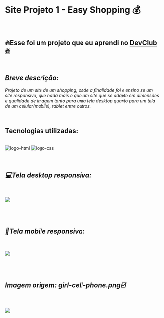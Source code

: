 <h1>Site Projeto 1 - Easy Shopping 💰</h1>
<br>


<h2>🔥Esse foi um projeto que eu aprendi no <a href="https://rodolfomori.com.br/devclub">DevClub🔥</a></h2>
<br>

<h2><i>Breve descrição:</i></h2>

<p><i>Projeto de um site de um shopping, onde a finalidade foi o ensino se um site responsivo, que nada mais é que um site que se adapte em dimensões e qualidade de imagem tanto para uma tela desktop quanto para um tela de um celular(mobile), tablet entre outros. </i></p>
<br>


<h2>Tecnologias utilizadas:</h2>
<br>

 <img src="https://img.shields.io/badge/HTML5-E34F26?style=for-the-badge&logo=html5&logoColor=white" alt="logo-html"  />
 <img src="https://img.shields.io/badge/CSS3-1572B6?style=for-the-badge&logo=css3&logoColor=white" alt="logo-css" />

<br>
<br>
<br>

<h2><i>💻Tela desktop responsiva:</i></h2>
<br>
<br>

<img src="https://github.com/Guedes-hub/PROJETOS-HTML-CSS/blob/master/PASTE%20CSS/imagens/Captura%20Projet%201-tela-cheia.png?raw=true"/>
<br>
<br>
<br>
<br>

<h2><i>🚀Tela mobile responsiva:</i></h2>
<br>
<br>

<img src="https://github.com/Guedes-hub/PROJETOS-HTML-CSS/blob/master/PASTE%20CSS/imagens/Captura-tela-mobile-Projeto1.png?raw=true"/>
<br>
<br>
<br>
<br>

<h2><i>Imagem origem: girl-cell-phone.png☑️</i></h2>
<br>
<br>
<img src="https://github.com/Guedes-hub/PROJETOS-HTML-CSS/blob/master/PASTE%20CSS/imagens/girl-cell-phone.png?raw=true"/>
